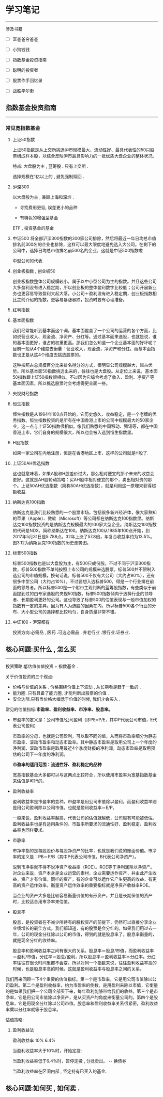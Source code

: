 # 学习笔记

---

涉及书籍

- [ ] 富爸爸穷爸爸
- [ ] 小狗钱钱

- [ ] 指数基金投资指南
- [ ] 聪明的投资者
- [ ] 股票作手回忆录
- [ ] 战胜华尔街

## 指数基金投资指南

---

### 常见宽指数基金

1. 上证50指数

   上证50指数是从上交所挑选沪市规模最大、流动性好、最具代表性的50只股票组成样本股，以综合反映沪市最具影响力的一批优质大盘企业的整体状况。

   特点: 大盘股为主 , 蓝筹股  . 只有上交所 .

   选择规模在1亿以上的 , 避免强制赎回 .

2. 沪深300

   以大盘股为主 , 兼顾上海和深圳 .

   - 寻找费用更低, 误差更小的品种

   - 有特色的增强型基金

   ETF , 投资基金的基金

3. 中证500
   将全部沪深300指数的300家公司排除，然后将最近一年日均总市值排名前300名的企业也排除，这样可以最大限度地避免选入大公司。在剩下的公司中，选择日均总市值排名前500名的企业，这就是中证500指数啦

   中型公司的代表.

4. 创业板指数 , 创业板50

   创业板指数整体公司规模较小，属于以中小型公司为主的指数。并且这些公司大多盈利没有进入稳定期，所以创业板的整体盈利数字比较低；公司开展新业务也更容易导致盈利大起大落。小公司＋盈利没有进入稳定期，创业板指数相比之前介绍的指数，更容易暴涨暴跌，投资时要有心理准备。

5. 红利指数

6. 基本面指数

   我们经常能听到基本面这个词。基本面覆盖了一个公司的运营的各个方面，比如说营业收入、现金流、净资产、分红等。通过基本面来选股，也就是说，谁的基本面更好，谁占的权重更高。那我们怎么知道一个企业基本面的好坏呢？目前一般从4个维度去衡量：营业收入，现金流，净资产和分红。而基本面指数也正是从这4个维度去挑选股票的。

   这种按照占总规模百分比来排名得分的方式，很明显公司规模越大，越占优势。所以基本面50指数挑选出来的，往往也是大盘股。从定位上来说，基本面50指数跟上证50指数很相似。不过因为它综合考虑了收入、盈利、净资产等基本面因素，所以挑选股票时会考虑得更全面一些。

7. 央视财经指数

8. 恒生指数

   恒生指数是从1964年100点开始的，它历史悠久、收益稳定，是一个老牌的优秀指数。恒生指数投资的是所有在中国香港上市的公司中规模最大的50家企业，这一点与上证50指数很相似。像我们熟悉的中国移动、腾讯等，都在中国香港上市，它们自身的规模很大，所以也会被入选到恒生指数里。

9. H股指数

   如果一家公司在内地注册，但是在香港地区上市，这样的公司就是H股了.

10. 上证50AH优选指数

       这也就意味着，如果A股和H股差价过大，那么相对便宜的那个未来的收益会更好。这就是AH股轮动策略：买AH股中相对便宜的那个，卖出相对贵的那个。上证50AH优选指数（简称50AH优选指数），就是利用这一原理来获得超额收益.

11. 纳斯达克100指数

       纳斯达克是我们比较熟悉的一个股票市场，包括很多新兴经济体，像大家熟知的苹果（Apple）、微软（Microsoft）等公司都在纳斯达克100指数里。纳斯达克100指数投资的是纳斯达克规模最大的100家大型企业。纳斯达克100指数的代码是NDX，简称纳斯达在100。纳斯达克100从1985年100点开始，到2017年5月31日是5 788点。32年上涨了57.8倍，年复合收益率约为13.5%。图3.12为纳斯达克100指数的历史走势图。

12. 标普500指数

     标普500指数也是以大盘股为主，有500只成份股。不过不同于沪深300指数，标普500指数不单纯按照上市公司的规模来选股票。标普500并不限制入选公司的市值规模，换句话说，标普500不仅有大公司（大约占90%），还有很多中型公司（大约占10%）。不过要想入选标普500，得是一个行业排在前面的领导者。所以标普500是一个附带主观判断的蓝筹股指数，有些类似于前面提到过的由专家选股的央视50指数。标普500指数倾向于选择行业的领导者、长期盈利更好的公司。这也导致了标普500的估值表现与一般市值加权的指数有一定的差异。因为有人为选股的因素在内，所以标普500各个行业的分布、大小型公司的选择都比较均匀，自身质量非常不错。

13. 中证100  - 沪深都有

    投资方向:必需品 , 医药 .可选必需品 . 养老行业 .银行业.证券业.

## 核心问题:买什么 , 怎么买

---

投资策略:低估值价值投资  + 指数基金 .

关于价值投资的三个观点:

- 价格与价值的关系 . 价格围绕价值上下波动 , 从长期看是趋于一致的 .
- 能力圈. 只有具备了能力圈, 才能判断出股票的价值 .
- 安全边际.只有当价格大幅低于价值的时候, 我们才会买入 .

常见的估值指标:**市盈率、盈利收益率、市净率、股息率。**

- 市盈率的定义是：公司市值/公司盈利（即PE=P/E，其中P代表公司市值，E代表公司盈利）

  市盈率的分母，也就是公司盈利，可以取不同的值，从而将市盈率细分为静态市盈率、滚动市盈率和动态市盈率。其中静态市盈率是取用公司上一个年度的净利润，滚动市盈率是取用最近4个季度财报的净利润，动态市盈率是取用预估的公司下一年度的净利润。

  **市盈率的适用范围：流通性好、盈利稳定的品种**

  宽基指数基金大多都可以与这两点比较符合，所以使用市盈率为宽基指数基金来估值是可行的。

- 盈利收益率

  盈利收益率是市盈率的变种。市盈率是用公司市值除以盈利，而盈利收益率则是用公司盈利除以公司市值。也就是盈利收益率＝E/P。

  一般来说，盈利收益率越高，代表公司的估值就越低，公司越有可能被低估。盈利收益率也是有适用条件的，市盈率所要求的流通性好、盈利稳定，盈利收益率也同样要求。

- 市静率

  市净率指的是每股股价与每股净资产的比率，也就是我们说的账面价值。市净率的定义是：PB＝P/B（其中P代表公司市值，B代表公司净资产）。

  说到市净率就不得不说净资产收益率（ROE）。ROE等于净利润除以净资产。对企业来说，资产本身是企业运营的素材，企业需要运作资产，并由此产生收益，资产才有价值。同样的资产，有的企业可以运作它产生更高的收益，有更高的资产运作效率。衡量资产运作效率的重要指标就是净资产收益率ROE。

  当企业的资产大多是比较容易衡量价值的有形资产，并且是长期保值的资产时，比较适合用市净率来估值。

- 股息率

  股息，是投资者在不减少所持有的股权资产的前提下，仍然可以直接分享企业业绩增长的最佳方式。我们都知道，有的股票是会分红的。如果我们用过去一年，公司的现金分红除以公司的市值，得到的就是股息率了。股息率衡量的，就是现金分红的收益率。

  股息率和盈利收益率之间有很大的关系。股息率＝股息/市值，而盈利收益率＝盈利/市值，分红率＝股息/盈利，所以股息率＝盈利收益率＊分红率。分红率往往在很长时间里都不会变。所以对同一个指数来说，往往盈利收益率高的时候，也是股息率高的时候。这就是盈利收益率与股息率之间的关系。

我们再来回顾一下4个重要的估值指标。第一个是市盈率，它是用公司市值除以公司盈利。第二个是盈利收益率，约为市盈率的倒数，是用盈利来除以市值，它衡量的是如果我们把一个公司全部买下来，每年盈利能够带给我们的收益。第三个是市净率，它是用公司市值除以净资产，是从买资产的角度来衡量公司的。第四个是股息率，它是用现金分红除以公司市值。股息率和盈利收益率关系很紧密，盈利收益率乘以分红率就等于股息率。

估值策略:

1. 盈利收益法

   盈利收益率  10%  6.4%

   当盈利收益率大于10%时，开始定投;

   当盈利收益率低于6.4%时，暂停定投  , 分批卖出。  -- 换债券

   当盈利收益率在区间内部 , 坚定持有已买入的基金.




## 核心问题:如何买 , 如何卖 .